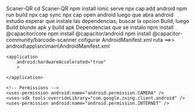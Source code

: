 Scaner-QR
cd Scaner-QR
npm install
ionic serve
npx cap add android
npm run build
npx cap sync
npx cap open android
luego que abra android estudio esperar que instale las dependencias, buscar la opcion Build, luego Build blunde apk y build apk
Dependencias que se instalo
npm install @capacitor/core
npm install @capacitor/android
npm install @capacitor-community/barcode-scanner
cofigurar AndroidManifest.xml
ruta ==>> android\app\src\main\AndroidManifest.xml
<?xml version="1.0" encoding="utf-8"?>
<manifest 
    xmlns:tools="http://schemas.android.com/tools"
    >

    <application
        android:hardwareAccelerated="true"
        >

    </application>

    <!-- Permissions -->
    <uses-permission android:name="android.permission.CAMERA" />
    <uses-sdk tools:overrideLibrary="com.google.zxing.client.android" />
    <uses-permission android:name="android.permission.INTERNET" />
</manifest>
